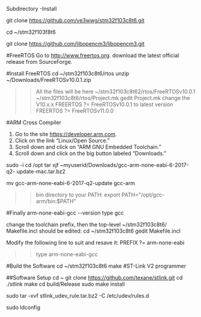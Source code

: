
Subdirectory  -Install

git clone https://github.com/ve3wwg/stm32f103c8t6.git

cd ~/stm32f103f8t6

git clone https://github.com/libopencm3/libopencm3.git

#FreeRTOS
Go to http://www.freertos.org. download the latest official release from
SourceForge.

#Install FreeRTOS
cd ~/stm32f103c8t6/rtos
unzip ~/Downloads/FreeRTOSv10.0.1.zip

>> All the files will be here 
~/stm32f103c8t62/rtos/FreeRTOSv10.0.1
>> ~/stm32f103c8t6/rtos/Project.mk
>>gedit Project.mk 
change the V10.x.x
FREERTOS        ?= FreeRTOSv10.0.1
to latest version 
FREERTOS        ?= FreeRTOSv11.0.0

#ARM Cross Compiler 
1. Go to the site https://developer.arm.com.
2. Click on the link “Linux/Open Source.”
3. Scroll down and click on “ARM GNU Embedded Toolchain.”
4. Scroll down and click on the big button labeled “Downloads.”

sudo -i
cd /opt
tar xjf ~myuserid/Downloads/gcc-arm-none-eabi-6-2017-q2-
update-mac.tar.bz2

mv gcc-arm-none-eabi-6-2017-q2-update gcc-arm 

>>bin directory to your PATH:
export PATH="/opt/gcc-arm/bin:$PATH"

#Finally 
arm-none-eabi-gcc --version
type gcc

change the toolchain prefix, then the top-level ~/stm32f103c8t6/
Makefile.incl should be edited:
cd ~/stm32f103c8t6
gedit Makefile.incl

Modify the following line to suit and resave it:
PREFIX          ?= arm-none-eabi

>> type arm-none-eabi-gcc

#Build the Software
cd ~/stm32f103c8t6
make
#ST-Link V2 programmer

##Software Setup
cd ~
git clone https://github.com/texane/stlink.git
cd ./stlink
make
cd build/Release
sudo make install

sudo tar -xvf stlink_udev_rule.tar.bz2 -C /etc/udev/rules.d

sudo ldconfig
